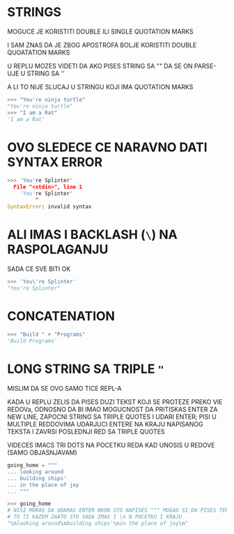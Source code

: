 # STRINGS

MOGUCE JE KORISTITI DOUBLE ILI SINGLE QUOTATION MARKS

I SAM ZNAS DA JE ZBOG APOSTROFA BOLJE KORISTITI DOUBLE QUOATATION MARKS

U REPLU MOZES VIDETI DA AKO PISES STRING SA "" DA SE ON PARSE-UJE U STRING SA ''

A LI TO NIJE SLUCAJ U STRINGU KOJI IMA QUOTATION MARKS

```py
>>> "You're ninja turtle"
"You're ninja turtle"
>>> "I am a Rat"
'I am a Rat'
```

# OVO SLEDECE CE NARAVNO DATI SYNTAX ERROR

```py
>>> 'You're Splinter'
  File "<stdin>", line 1
    'You're Splinter'
         ^
SyntaxError: invalid syntax
```

# ALI IMAS I BACKLASH (`\`) NA RASPOLAGANJU

SADA CE SVE BITI OK

```py
>>> 'You\'re Splinter'
"You're Splinter"

```
# CONCATENATION

```py
>>> "Build " + "Programs"
'Build Programs'
```

# LONG STRING SA TRIPLE `"`

MISLIM DA SE OVO SAMO TICE REPL-A

KADA U REPLU ZELIS DA PISES DUZI TEKST KOJI SE PROTEZE PREKO VIE REDOVa, ODNOSNO DA BI IMAO MOGUCNOST DA PRITISKAS ENTER ZA NEW LINE, ZAPOCNI STRING SA TRIPLE QUOTES I UDARI ENTER; PISI U MULTIPLE REDDOVIMA UDARJUCI ENTERE NA KRAJU NAPISANOG TEKSTA I ZAVRSI POSLEDNJI RED SA TRIPLE QUOTES

VIDECES IMACS TRI DOTS NA POCETKU REDA KAD UNOSIS U REDOVE (SAMO OBJASNJAVAM)

```py
going_home = """
... looking around
... building ships'
... in the place of joy
... """

>>> going_home
# NISI MORAO DA UDARAS ENTER NKON STO NAPISES """ MOGAO SI DA PISES TEKST U NASTAVKU PA ONDA ENTER
# TO TI KAZEM ZAATO STO SADA IMAS I \n N POCETKU I KRAJU
"\nlooking around\nbuilding ships'\nin the place of joy\n"
```

